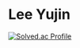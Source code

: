 # Lee Yujin


[![Solved.ac Profile](http://mazassumnida.wtf/api/v2/generate_badge?boj=dldbwls00)](https://solved.ac/dldbwls00/)
